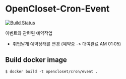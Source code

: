 # OpenCloset-Cron-Event #

[![Build Status](https://travis-ci.org/opencloset/OpenCloset-Cron-Event.svg?branch=v0.1.2)](https://travis-ci.org/opencloset/OpenCloset-Cron-Event)

이벤트와 관련된 예약작업

- 취업날개 예약상태를 변경 (예약중 -> 대여완료 AM 01:05)

## Build docker image ##

    $ docker build -t opencloset/cron/event .
